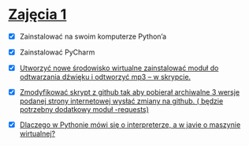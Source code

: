 ﻿# [Zajęcia 1](python1.pdf)
-[x] Zainstalować na swoim komputerze Python’a
-[x] Zainstalować PyCharm
-[x] [Utworzyć nowe środowisko wirtualne zainstalować moduł do odtwarzania dźwięku i odtworzyć
mp3 – w skrypcie.](./ZAD_3)
-[x] [Zmodyfikować skrypt z github tak aby pobierał archiwalne 3 wersje podanej strony internetowej
wysłać zmiany na github. ( będzie potrzebny dodatkowy moduł -requests)](./ZAD_4)
-[x] [Dlaczego w Pythonie mówi się o interpreterze, a w javie o maszynie wirtualnej?](./ZAD_5) 

